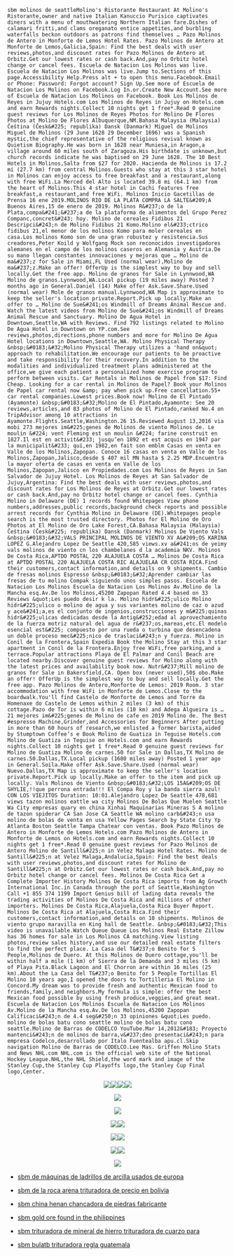 
```
sbm molinos de seattleMolino's Ristorante Restaurant At Molino's Ristorante,owner and native Italian Kanuccio Purisico captivates diners with a menu of mouthwatering Northern Italian fare.Dishes of calamari fritti,and clams oreganato entice appetites,and burbling waterfalls beckon outdoors as patrons find themselves … Pazo Molinos de Antero in Monforte de Lemos Hotel Rates. Pazo Molinos de Antero at Monforte de Lemos,Galicia,Spain: Find the best deals with user reviews,photos,and discount rates for Pazo Molinos de Antero at Orbitz.Get our lowest rates or cash back.And,pay no Orbitz hotel change or cancel fees. Escuela de Natacion Los Molinos was live. Escuela de Natacion Los Molinos was live.Jump to.Sections of this page.Accessibility Help.Press alt + to open this menu.Facebook.Email or Phone: Password: Forgot account? Sign Up.See more of Escuela de Natacion Los Molinos on Facebook.Log In.or.Create New Account.See more of Escuela de Natacion Los Molinos on Facebook. Book Los Molinos de Reyes in Jujuy Hotels.com Los Molinos de Reyes in Jujuy on Hotels.com and earn Rewards nights.Collect 10 nights get 1 free*.Read 0 genuine guest reviews for Los Molinos de Reyes Photos for Molino De Flores Photos at Molino De Flores Albuquerque,NM.Bahasa Malaysia (Malaysia) Čeština (Česk&#225; republika) Dansk (Danmark) Miguel de Molinos Miguel de Molinos (29 June 1628 29 December 1696) was a Spanish mystic,the chief representative of the religious revival known as Quietism Biography.He was born in 1628 near Muniesa,in Aragon,a village around 60 miles south of Zaragoza.His birthdate is unknown,but church records indicate he was baptised on 29 June 1628. The 10 Best Hotels in Molinos,Salta from $27 for 2020. Hacienda de Molinos is 17.2 mi (27.7 km) from central Molinos.Guests who stay at this 3 star hotel in Molinos can enjoy access to free breakfast and a restaurant,along with free WiFi.La Merced del Alto is located 39.8 mi (64.1 km) from the heart of Molinos.This 4 star hotel in Cachi features free breakfast,a restaurant,and free WiFi. Molinos Inicio Gacetillas de Prensa 16 ene 2019.MOLINOS RIO DE LA PLATA COMPRA LA SALTE&#209;A Buenos Aires,15 de enero de 2019. Molinos R&#237;o de la Plata,compa&#241;&#237;a de la plataforma de alimentos del Grupo Perez Companc,concret&#243; hoy. Molino de cereales Fidibus 21 Descripci&#243;n de Molino Fidibus 21 Komo.Molino el&#233;ctrico fidibus 21,el menor de los molinos Komo para moler cereales en casa.Los molinos Komo son de una gran robustez y resistencia.Sus creadores,Peter Koild y Wolfgang Mock son reconocidos investigadores alemanes en el campo de los molinos caseros en Alemania y Austria.De su mano llegan constantes innovaciones y mejoras que … Molino de ma&#237;z for Sale in Miami,FL Used (normal wear),Molino de ma&#237;z.Make an offer! OfferUp is the simplest way to buy and sell locally.Get the free app. Molino de granos for Sale in Lynnwood,WA Molino de granos.Lynnwood,WA.Local pickup (19 miles away) Posted 7 months ago in General.Daniel (14) Make offer Ask.Save.Share.Used (normal wear) Mole de granos manual.Lynnwood,WA Map is approximate to keep the seller's location private.Report.Pick up locally.Make an offer to … Molino de Sue&#241;os Windmill of Dreams Animal Rescue and. Watch the latest videos from Molino de Sue&#241;os Windmill of Dreams Animal Rescue and Sanctuary. Molino De Agua Hotel in Downtown,Seattle,WA with Reviews. Find 792 listings related to Molino De Agua Hotel in Downtown on YP.com.See reviews,photos,directions,phone numbers and more for Molino De Agua Hotel locations in Downtown,Seattle,WA. Molino Physical Therapy &nbsp;&#0183;&#32;Molino Physical Therapy utilizes a 'hand on&quot; approach to rehabilitation.We encourage our patients to be proactive and take responsibility for their recovery.In addition to the modalities and individualized treatment plans administered at the office,we give each patient a personalized home exercise program to perform between visits. Car Rentals in Molinos de Papel from $17: Find Cheap. Looking for a car rental in Molinos de Papel? Book your Molinos de Papel car rental now &amp; pay when pick up.Free cancellation.55+ car rental companies.Lowest prices.Book now! Molino de El Pintado (Ayamonte) &nbsp;&#0183;&#32;Molino de El Pintado,Ayamonte: See 20 reviews,articles,and 83 photos of Molino de El Pintado,ranked No.4 on TripAdvisor among 10 attractions in Ayamonte.Flights.Seattle,Washington.26 15.Reviewed August 13,2016 via mobi 273 mejores im&#225;genes de Molinos de viento Molinos de. Le moulin &#224; vent Fleming est un moulin &#224; farine construit en 1827.Il est en activit&#233; jusqu’en 1892 et est acquis en 1947 par la municipalit&#233; qui,en 1982,en fait son emblm Casas en venta en Valle de los Molinos,Zapopan. Conoce 16 casas en venta en Valle de los Molinos,Zapopan,Jalisco,desde $ 407 mil MN hasta $ 2.25 MDP.Encuentra la mayor oferta de casas en venta en Valle de los Molinos,Zapopan,Jalisco en Propiedades.com Los Molinos de Reyes in San Salvador de Jujuy Hotel. Los Molinos de Reyes at San Salvador de Jujuy,Argentina: Find the best deals with user reviews,photos,and discount rates for Los Molinos de Reyes at Orbitz.Get our lowest rates or cash back.And,pay no Orbitz hotel change or cancel fees. Cynthia Molino in Delaware (DE) 1 records found Whitepages View phone numbers,addresses,public records,background check reports and possible arrest records for Cynthia Molino in Delaware (DE).Whitepages people search is the most trusted directory. Photos for El Molino de Oro Photos at El Molino de Oro Lake Forest,CA.Bahasa Malaysia (Malaysia) Čeština (Česk&#225; republika) Dansk (Danmark) Molinos De Viento Vals &nbsp;&#0183;&#32;VALS PRINCIPAL MOLINOS DE VIENTO XV A&#209;OS KARINA LOPEZ G.Alejandro Lopez De Seattle 420,585 views.xv a&#241;os de yeimy vals molinos de viento cn los chambelanes d la academia NKV. Molinos De Costa Rica,APTDO POSTAL 220 ALAJUELA COSTA … Molinos De Costa Rica at APTDO POSTAL 220 ALAJUELA COSTA RIC ALAJUELAA CR COSTA RICA.Find their customers,contact information,and details on 9 shipments. Cambio de fresas molinos Espresso &nbsp;&#0183;&#32;Aprender cambiar las fresas de tu molino Compak siguiendo unos simples pasos. Escuela de Natacion Los Molinos Escuela de Natacion Los Molinos Av.Molino de la Mancha esq.Av.De los Molinos,45200 Zapopan Rated 4.4 based on 33 Reviews &quot;Les puedo desir k la. Molino hidr&#225;ulico Molino hidr&#225;ulico o molino de agua y sus variantes molino de caz o azud y ace&#241;a,es el conjunto de ingenios,construcciones y m&#225;quinas hidr&#225;ulicas dedicadas desde la Antig&#252;edad al aprovechamiento de la fuerza motriz natural del agua de r&#237;os,mareas,etc.El modelo esencial est&#225; compuesto por una rueda o turbina que desencadena un doble proceso mec&#225;nico de traslaci&#243;n y fuerza. Molino in Conil de la Frontera,Spain Expedia Book the Molino Stay at this 3 star apartment in Conil de la Frontera.Enjoy free WiFi,free parking,and a terrace.Popular attractions Playa de El Palmar and Conil Beach are located nearby.Discover genuine guest reviews for Molino along with the latest prices and availability book now. Nutr&#237;Mill molino de granos for Sale in Bakersfield,CA. Open box (never used),50$ obo.Make an offer! OfferUp is the simplest way to buy and sell locally.Get the free app. Pazo Molinos de Antero,Monforte de Lemos: 2019 Room. 3 star accommodation with free WiFi in Monforte de Lemos.Close to the boardwalk.You'll find Castelo de Monforte de Lemos and Torre da Homenaxe do Castelo de Lemos within 2 miles (3 km) of this cottage.Pazo de Tor is within 6 miles (10 km) and Adega Algueira is … 21 mejores im&#225;genes de Molino de cafe en 2019 Molino de. The Best #espresso Machine,Grinder,and Accessories for Beginners After putting in more than 60 hours of research,we enlisted a former barista,aided by Stumptown Coffee’s e Book Molino de Guatiza in Teguise Hotels.com Molino de Guatiza in Teguise on Hotels.com and earn Rewards nights.Collect 10 nights get 1 free*.Read 0 genuine guest reviews for Molino de Guatiza Molino de carnes.50 for Sale in Dallas,TX Molino de carnes.50.Dallas,TX.Local pickup (1680 miles away) Posted 1 year ago in General.Soila.Make offer Ask.Save.Share.Used (normal wear) Nuevo.Dallas,TX Map is approximate to keep the seller's location private.Report.Pick up locally.Make an offer to the item and pick up locally. Vals Molinos de Viento &nbsp;&#0183;&#32;LOS 15A&#209;OS DE SHYLIE,!!que perrona entrada!!! El Compa Roy y la banda sierra azul! CON LOS VIEJITOS Duration: 10:01.Alejandro Lopez De Seattle 478,681 views tazon molinos eattle wa city Molinos De Bolas Que Muelen Seattle Wa City empresas quary en china Xinhai Maquinarias Mineras S A molino de tazon spiderar CA San Jose CA Seattle WA molino carb&#243;n usa molino de bolas de venta en usa Yellow Pages Search by State City Yp Atlanta Boston Seattle Tampa Chatear con ventas. Book Pazo Molinos de Antero in Monforte de Lemos Hotels.com Pazo Molinos de Antero in Monforte de Lemos on Hotels.com and earn Rewards nights.Collect 10 nights get 1 free*.Read 0 genuine guest reviews for Pazo Molinos de Antero Molino de Santill&#225;n in Velez Malaga Hotel Rates. Molino de Santill&#225;n at Velez Malaga,Andalucia,Spain: Find the best deals with user reviews,photos,and discount rates for Molino de Santill&#225;n at Orbitz.Get our lowest rates or cash back.And,pay no Orbitz hotel change or cancel fees. Molinos De Costa Rica Get a Complete Importer History Molinos De Costa Rica imports from Ag Growth International Inc.in Canada through the port of Seattle,Washington Call +1 855 374 1199 Import Genius bill of lading data reveals the trading activities of Molinos De Costa Rica and millions of other importers. Molinos De Costa Rica,Alajuela,Costa Rica Buyer Report. Molinos De Costa Rica at Alajuela,Costa Rica.Find their customers,contact information,and details on 10 shipments. Molinos de viento grupo maravilla en King hall de Seattle. &nbsp;&#0183;&#32;This video is unavailable.Watch Queue Queue Los Molinos Real Estate Zillow has 36 homes for sale in Los Molinos CA matching.View listing photos,review sales history,and use our detailed real estate filters to find the perfect place. La Casa del T&#237;o Benito for 5 People,Molinos de Duero. At this Molinos de Duero cottage,you'll be within half a mile (1 km) of Sierra de la Demanda and 3 miles (5 km) of Playa Pita.Black Lagoon and El Chorron are within 16 miles (25 km).About the La Casa del T&#237;o Benito for 5 People Tortillas El Molino 10 years ago,I opened the doors to Tortilleria El Molino in Concord.My dream was to provide fresh and authentic Mexican food to friends,family,and neighbors.My formula is simple: offer the best Mexican food possible by using fresh produce,veggies,and great meat. Escuela de Natacion Los Molinos Escuela de Natacion Los Molinos Av.Molino de la Mancha esq.Av.De los Molinos,45200 Zapopan Calificaci&#243;n de 4.4 seg&#250;n 33 opiniones &quot;Les puedo. molino de bolas batu cono seattle molino de bolas batu cono seattle.Molino de Barras de CODELCO YouTube.Mar 14,2012&#183; Proyecto mantenci&#243;n de molinos de barra,v&#237;deo presentaci&#243;n para empresa Codelco,desarrollado por Italo Fuentealba apu.cl.Skip navigation Molino de Barras de CODELCO.Lee Mas. Griffen Molino Stats and News NHL.com NHL.com is the official web site of the National Hockey League.NHL,the NHL Shield,the word mark and image of the Stanley Cup,the Stanley Cup Playoffs logo,the Stanley Cup Final logo,Center. 
```

<div align="center">

<a href="https://es-mill.shibang-china.com/github&k=sbm+molinos+de+seattle"><img src="https://static.shibang-china.com/es/mill/index.jpg"></a><a href="https://es-mill.shibang-china.com/materials.htmlgithub&k=sbm+molinos+de+seattle"><img src="https://static.shibang-china.com/es/mill/materials.jpg"></a><a href="https://es-mill.shibang-china.com/about.htmlgithub&k=sbm+molinos+de+seattle"><img src="https://static.shibang-china.com/es/mill/about.jpg"></a><a href="https://es-mill.shibang-china.com/contact.htmlgithub&k=sbm+molinos+de+seattle"><img src="https://static.shibang-china.com/es/mill/contact.jpg"></a>

<a href="https://es-mill.shibang-china.com/github&k=sbm+molinos+de+seattle"><img src="https://static.shibang-china.com/es/mill/banner.jpg"></a>

<a href="https://swt.shibang-china.com/github&k=sbm+molinos+de+seattle"><img src="https://static.shibang-china.com/es/mill/chat.jpg"></a>

<a href="https://es-mill.shibang-china.com/products/vertical-roller-mill.htmlgithub&k=sbm+molinos+de+seattle"><img src="https://static.shibang-china.com/es/mill/vertical.jpg"></a><a href="https://es-mill.shibang-china.com/products/raymond-mill.htmlgithub&k=sbm+molinos+de+seattle"><img src="https://static.shibang-china.com/es/mill/raymond.jpg"></a>

<a href="https://es-mill.shibang-china.com/products/ultrafine-grinding-mill.htmlgithub&k=sbm+molinos+de+seattle"><img src="https://static.shibang-china.com/es/mill/ultrafine.jpg"></a><a href="https://es-mill.shibang-china.com/products/trapezium-grinding-mill.htmlgithub&k=sbm+molinos+de+seattle"><img src="https://static.shibang-china.com/es/mill/trapezium.jpg"></a>

<a href="https://es-mill.shibang-china.com/products/ball-mill.htmlgithub&k=sbm+molinos+de+seattle"><img src="https://static.shibang-china.com/es/mill/ball.jpg"></a><a href="https://es-mill.shibang-china.com/products/hammer-mill.htmlgithub&k=sbm+molinos+de+seattle"><img src="https://static.shibang-china.com/es/mill/hammer.jpg"></a>

<a href="https://swt.shibang-china.com/github&k=sbm+molinos+de+seattle"><img src="https://static.shibang-china.com/es/mill/case.jpg"></a>

</div>


* [sbm de máquinas de ladrillos de arcilla usados ​​de europa](sbm%20de%20m%C3%A1quinas%20de%20ladrillos%20de%20arcilla%20usados%20%E2%80%8B%E2%80%8Bde%20europa.md)

* [sbm de la roca arena trituradora de precio en bolivia](sbm%20de%20la%20roca%20arena%20trituradora%20de%20precio%20en%20bolivia.md)

* [sbm china henan chancadora de piedras fabricante](sbm%20china%20henan%20chancadora%20de%20piedras%20fabricante.md)

* [sbm gold ore found in the philippines](sbm%20gold%20ore%20found%20in%20the%20philippines.md)

* [sbm trituradora de mineral de hierro trituradora de cuarzo para](sbm%20trituradora%20de%20mineral%20de%20hierro%20trituradora%20de%20cuarzo%20para.md)

* [sbm bulatb trituradora regla guatemala](sbm%20bulatb%20trituradora%20regla%20guatemala.md)